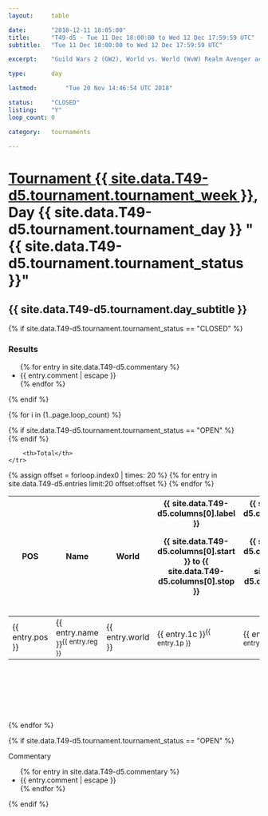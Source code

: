 ```yaml
---
layout: 	table

date: 		"2018-12-11 18:05:00"
title: 		"T49-d5 - Tue 11 Dec 18:00:00 to Wed 12 Dec 17:59:59 UTC"
subtitle: 	"Tue 11 Dec 18:00:00 to Wed 12 Dec 17:59:59 UTC"

excerpt:    "Guild Wars 2 (GW2), World vs. World (WvW) Realm Avenger achivement Tournament. \"Every Kill Counts\""

type:       day

lastmod: 		"Tue 20 Nov 14:46:54 UTC 2018"

status:     "CLOSED"
listing:    "Y"
loop_count: 0

category: 	tournaments

---
```

<div class="table_header">
    <h1><a href="{{ site.data.T49-d5.tournament.week_url }}">Tournament {{ site.data.T49-d5.tournament.tournament_week }}</a>, Day {{ site.data.T49-d5.tournament.tournament_day }} "{{ site.data.T49-d5.tournament.tournament_status }}"</h1>
    <h2>{{ site.data.T49-d5.tournament.day_subtitle }}</h2> 
</div>

{% if site.data.T49-d5.tournament.tournament_status == "CLOSED" %} 
<div class="commentary">
  <h3>Results</h3>
  <ul>
    {% for entry in site.data.T49-d5.commentary %}
    <li class="commentary_list">{{ entry.comment | escape }}</li>
    {% endfor %}
  </ul>
</div>
{% endif %}


{% for i in (1..page.loop_count) %}

{% if site.data.T49-d5.tournament.tournament_status == "OPEN" %} 
<br>
{% endif %}

<table class="day_table">
  <colgroup>
    <col style="width:18px">
    <col style="width:55px">
    <col style="width:55px">
    <col style="width:12px">
    <col style="width:12px">
    <col style="width:12px">
    <col style="width:12px">
    <col style="width:12px">
    <col style="width:12px">
    <col style="width:12px">
    <col style="width:12px">
    <col style="width:12px">
    <col style="width:12px">
    <col style="width:12px">
    <col style="width:12px">
    <col style="width:12px">
    <col style="width:12px">
    <col style="width:12px">
    <col style="width:12px">
    <col style="width:12px">
    <col style="width:12px">
    <col style="width:12px">
    <col style="width:12px">
    <col style="width:12px">
    <col style="width:12px">
    <col style="width:12px">
    <col style="width:12px">
    <col style="width:18px">
  </colgroup>  
  <thead>
    <tr>
        <th>POS</th>
        <th class="AlignLeft">Name</th>
        <th class="AlignLeft">World</th>

<th><div class="label">{{ site.data.T49-d5.columns[0].label }}<p class="onhover">{{ site.data.T49-d5.columns[0].start }} to {{ site.data.T49-d5.columns[0].stop }}</p></div>​</th>
<th><div class="label">{{ site.data.T49-d5.columns[1].label }}<p class="onhover">{{ site.data.T49-d5.columns[1].start }} to {{ site.data.T49-d5.columns[1].stop }}</p></div>​</th>
<th><div class="label">{{ site.data.T49-d5.columns[2].label }}<p class="onhover">{{ site.data.T49-d5.columns[2].start }} to {{ site.data.T49-d5.columns[2].stop }}</p></div>​</th>
<th><div class="label">{{ site.data.T49-d5.columns[3].label }}<p class="onhover">{{ site.data.T49-d5.columns[3].start }} to {{ site.data.T49-d5.columns[3].stop }}</p></div>​</th>
<th><div class="label">{{ site.data.T49-d5.columns[4].label }}<p class="onhover">{{ site.data.T49-d5.columns[4].start }} to {{ site.data.T49-d5.columns[4].stop }}</p></div>​</th>
<th><div class="label">{{ site.data.T49-d5.columns[5].label }}<p class="onhover">{{ site.data.T49-d5.columns[5].start }} to {{ site.data.T49-d5.columns[5].stop }}</p></div>​</th>
<th><div class="label">{{ site.data.T49-d5.columns[6].label }}<p class="onhover">{{ site.data.T49-d5.columns[6].start }} to {{ site.data.T49-d5.columns[6].stop }}</p></div>​</th>
<th><div class="label">{{ site.data.T49-d5.columns[7].label }}<p class="onhover">{{ site.data.T49-d5.columns[7].start }} to {{ site.data.T49-d5.columns[7].stop }}</p></div>​</th>
<th><div class="label">{{ site.data.T49-d5.columns[8].label }}<p class="onhover">{{ site.data.T49-d5.columns[8].start }} to {{ site.data.T49-d5.columns[8].stop }}</p></div>​</th>
<th><div class="label">{{ site.data.T49-d5.columns[9].label }}<p class="onhover">{{ site.data.T49-d5.columns[9].start }} to {{ site.data.T49-d5.columns[9].stop }}</p></div>​</th>
<th><div class="label">{{ site.data.T49-d5.columns[10].label }}<p class="onhover">{{ site.data.T49-d5.columns[10].start }} to {{ site.data.T49-d5.columns[10].stop }}</p></div>​</th>

<th><div class="label">{{ site.data.T49-d5.columns[11].label }}<p class="onhover">{{ site.data.T49-d5.columns[11].start }} to {{ site.data.T49-d5.columns[11].stop }}</p></div>​</th>
<th><div class="label">{{ site.data.T49-d5.columns[12].label }}<p class="onhover">{{ site.data.T49-d5.columns[12].start }} to {{ site.data.T49-d5.columns[12].stop }}</p></div>​</th>
<th><div class="label">{{ site.data.T49-d5.columns[13].label }}<p class="onhover">{{ site.data.T49-d5.columns[13].start }} to {{ site.data.T49-d5.columns[13].stop }}</p></div>​</th>
<th><div class="label">{{ site.data.T49-d5.columns[14].label }}<p class="onhover">{{ site.data.T49-d5.columns[14].start }} to {{ site.data.T49-d5.columns[14].stop }}</p></div>​</th>
<th><div class="label">{{ site.data.T49-d5.columns[15].label }}<p class="onhover">{{ site.data.T49-d5.columns[15].start }} to {{ site.data.T49-d5.columns[15].stop }}</p></div>​</th>
<th><div class="label">{{ site.data.T49-d5.columns[16].label }}<p class="onhover">{{ site.data.T49-d5.columns[16].start }} to {{ site.data.T49-d5.columns[16].stop }}</p></div>​</th>
<th><div class="label">{{ site.data.T49-d5.columns[17].label }}<p class="onhover">{{ site.data.T49-d5.columns[17].start }} to {{ site.data.T49-d5.columns[17].stop }}</p></div>​</th>
<th><div class="label">{{ site.data.T49-d5.columns[18].label }}<p class="onhover">{{ site.data.T49-d5.columns[18].start }} to {{ site.data.T49-d5.columns[18].stop }}</p></div>​</th>
<th><div class="label">{{ site.data.T49-d5.columns[19].label }}<p class="onhover">{{ site.data.T49-d5.columns[19].start }} to {{ site.data.T49-d5.columns[19].stop }}</p></div>​</th>
<th><div class="label">{{ site.data.T49-d5.columns[20].label }}<p class="onhover">{{ site.data.T49-d5.columns[20].start }} to {{ site.data.T49-d5.columns[20].stop }}</p></div>​</th>

<th><div class="label">{{ site.data.T49-d5.columns[21].label }}<p class="onhover">{{ site.data.T49-d5.columns[21].start }} to {{ site.data.T49-d5.columns[21].stop }}</p></div>​</th>
<th><div class="label">{{ site.data.T49-d5.columns[22].label }}<p class="onhover">{{ site.data.T49-d5.columns[22].start }} to {{ site.data.T49-d5.columns[22].stop }}</p></div>​</th>
<th><div class="label">{{ site.data.T49-d5.columns[23].label }}<p class="onhover">{{ site.data.T49-d5.columns[23].start }} to {{ site.data.T49-d5.columns[23].stop }}</p></div>​</th>

        <th>Total</th>
    </tr>
  </thead>
  {% assign offset = forloop.index0 | times: 20 %}
<tbody>
{% for entry in site.data.T49-d5.entries limit:20 offset:offset %}
  <tr>
    <td class="pl{{ entry.pos }}">{{ entry.pos }}</td>
    <td class="AlignLeft">{{ entry.name }}<sup>{{ entry.reg }}</sup></td>
    <td class="AlignLeft">{{ entry.world }}</td>
    <td class="pl{{ entry.1p }}">{{ entry.1c }}<sup>{{ entry.1p }}</sup></td>
    <td class="pl{{ entry.2p }}">{{ entry.2c }}<sup>{{ entry.2p }}</sup></td>
    <td class="pl{{ entry.3p }}">{{ entry.3c }}<sup>{{ entry.3p }}</sup></td>
    <td class="pl{{ entry.4p }}">{{ entry.4c }}<sup>{{ entry.4p }}</sup></td>
    <td class="pl{{ entry.5p }}">{{ entry.5c }}<sup>{{ entry.5p }}</sup></td>
    <td class="pl{{ entry.6p }}">{{ entry.6c }}<sup>{{ entry.6p }}</sup></td>
    <td class="pl{{ entry.7p }}">{{ entry.7c }}<sup>{{ entry.7p }}</sup></td>
    <td class="pl{{ entry.8p }}">{{ entry.8c }}<sup>{{ entry.8p }}</sup></td>
    <td class="pl{{ entry.9p }}">{{ entry.9c }}<sup>{{ entry.9p }}</sup></td>
    <td class="pl{{ entry.10p }}">{{ entry.10c }}<sup>{{ entry.10p }}</sup></td>
    <td class="pl{{ entry.11p }}">{{ entry.11c }}<sup>{{ entry.11p }}</sup></td>
    <td class="pl{{ entry.12p }}">{{ entry.12c }}<sup>{{ entry.12p }}</sup></td>
    <td class="pl{{ entry.13p }}">{{ entry.13c }}<sup>{{ entry.13p }}</sup></td>
    <td class="pl{{ entry.14p }}">{{ entry.14c }}<sup>{{ entry.14p }}</sup></td>
    <td class="pl{{ entry.15p }}">{{ entry.15c }}<sup>{{ entry.15p }}</sup></td>
    <td class="pl{{ entry.16p }}">{{ entry.16c }}<sup>{{ entry.16p }}</sup></td>
    <td class="pl{{ entry.17p }}">{{ entry.17c }}<sup>{{ entry.17p }}</sup></td>
    <td class="pl{{ entry.18p }}">{{ entry.18c }}<sup>{{ entry.18p }}</sup></td>
    <td class="pl{{ entry.19p }}">{{ entry.19c }}<sup>{{ entry.19p }}</sup></td>
    <td class="pl{{ entry.20p }}">{{ entry.20c }}<sup>{{ entry.20p }}</sup></td>
    <td class="pl{{ entry.21p }}">{{ entry.21c }}<sup>{{ entry.21p }}</sup></td>
    <td class="pl{{ entry.22p }}">{{ entry.22c }}<sup>{{ entry.22p }}</sup></td>
    <td class="pl{{ entry.23p }}">{{ entry.23c }}<sup>{{ entry.23p }}</sup></td>
    <td class="pl{{ entry.24p }}">{{ entry.24c }}<sup>{{ entry.24p }}</sup></td>
    <td>{{ entry.total }}</td>
  </tr>
{% endfor %}  
</tbody>
</table>
<div class="leaderboard">
  <script async src="//pagead2.googlesyndication.com/pagead/js/adsbygoogle.js"></script>
  <!-- 728x90 -->
  <ins class="adsbygoogle"
       style="display:inline-block;width:728px;height:90px"
       data-ad-client="ca-pub-3274917281288240"
       data-ad-slot="3870538733"></ins>
  <script>
  (adsbygoogle = window.adsbygoogle || []).push({});
  </script>    
</div>
<br />
{% endfor %}

{% if site.data.T49-d5.tournament.tournament_status == "OPEN" %} 
<div class="commentary">
  <span class="commentary_title">Commentary</span>
  <ul>
    {% for entry in site.data.T49-d5.commentary %}
    <li class="commentary_list">{{ entry.comment | escape }}</li>
    {% endfor %}
  </ul>
</div>
{% endif %}


